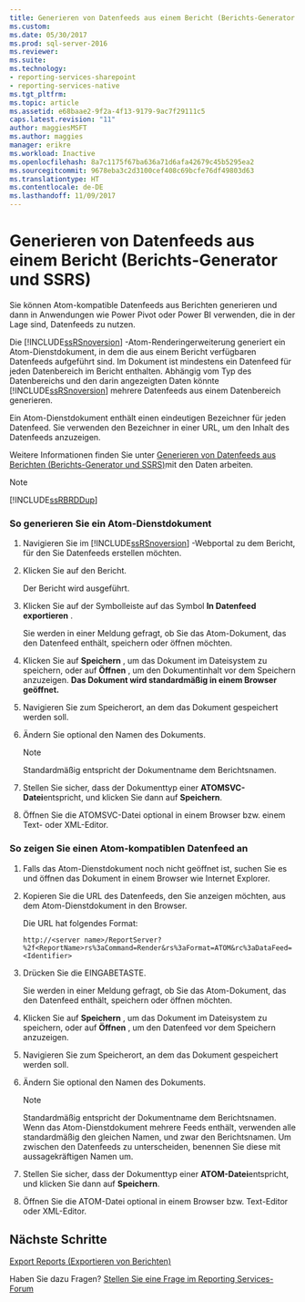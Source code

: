 ```yaml
---
title: Generieren von Datenfeeds aus einem Bericht (Berichts-Generator und SSRS) | Microsoft-Dokumentation
ms.custom: 
ms.date: 05/30/2017
ms.prod: sql-server-2016
ms.reviewer: 
ms.suite: 
ms.technology:
- reporting-services-sharepoint
- reporting-services-native
ms.tgt_pltfrm: 
ms.topic: article
ms.assetid: e68baae2-9f2a-4f13-9179-9ac7f29111c5
caps.latest.revision: "11"
author: maggiesMSFT
ms.author: maggies
manager: erikre
ms.workload: Inactive
ms.openlocfilehash: 8a7c1175f67ba636a71d6afa42679c45b5295ea2
ms.sourcegitcommit: 9678eba3c2d3100cef408c69bcfe76df49803d63
ms.translationtype: HT
ms.contentlocale: de-DE
ms.lasthandoff: 11/09/2017
---
```

# <a name="generate-data-feeds-from-a-report-report-builder-and-ssrs"></a>Generieren von Datenfeeds aus einem Bericht (Berichts-Generator und SSRS)

Sie können Atom-kompatible Datenfeeds aus Berichten generieren und dann in Anwendungen wie Power Pivot oder Power BI verwenden, die in der Lage sind, Datenfeeds zu nutzen.  
  
 Die [!INCLUDE[ssRSnoversion](../../includes/ssrsnoversion-md.md)] -Atom-Renderingerweiterung generiert ein Atom-Dienstdokument, in dem die aus einem Bericht verfügbaren Datenfeeds aufgeführt sind. Im Dokument ist mindestens ein Datenfeed für jeden Datenbereich im Bericht enthalten. Abhängig vom Typ des Datenbereichs und den darin angezeigten Daten könnte [!INCLUDE[ssRSnoversion](../../includes/ssrsnoversion-md.md)] mehrere Datenfeeds aus einem Datenbereich generieren.  
  
 Ein Atom-Dienstdokument enthält einen eindeutigen Bezeichner für jeden Datenfeed. Sie verwenden den Bezeichner in einer URL, um den Inhalt des Datenfeeds anzuzeigen.  
  
 Weitere Informationen finden Sie unter [Generieren von Datenfeeds aus Berichten &#40;Berichts-Generator und SSRS&#41;](../../reporting-services/report-builder/generating-data-feeds-from-reports-report-builder-and-ssrs.md)mit den Daten arbeiten.  
  
> [!NOTE]  
>  [!INCLUDE[ssRBRDDup](../../includes/ssrbrddup-md.md)]  
  
### <a name="to-generate-an-atom-service-document"></a>So generieren Sie ein Atom-Dienstdokument  
  
1.  Navigieren Sie im [!INCLUDE[ssRSnoversion](../../includes/ssrsnoversion-md.md)] -Webportal zu dem Bericht, für den Sie Datenfeeds erstellen möchten.  
  
2.  Klicken Sie auf den Bericht.  
  
     Der Bericht wird ausgeführt.  
  
3.  Klicken Sie auf der Symbolleiste auf das Symbol **In Datenfeed exportieren** .  
  
     Sie werden in einer Meldung gefragt, ob Sie das Atom-Dokument, das den Datenfeed enthält, speichern oder öffnen möchten.  
  
4.  Klicken Sie auf **Speichern** , um das Dokument im Dateisystem zu speichern, oder auf **Öffnen** , um den Dokumentinhalt vor dem Speichern anzuzeigen. **Das Dokument wird standardmäßig in einem Browser geöffnet.**  
  
5.  Navigieren Sie zum Speicherort, an dem das Dokument gespeichert werden soll.  
  
6.  Ändern Sie optional den Namen des Dokuments.  
  
    > [!NOTE]  
    >  Standardmäßig entspricht der Dokumentname dem Berichtsnamen.  
  
7.  Stellen Sie sicher, dass der Dokumenttyp einer **ATOMSVC-Datei**entspricht, und klicken Sie dann auf **Speichern**.  
  
8.  Öffnen Sie die ATOMSVC-Datei optional in einem Browser bzw. einem Text- oder XML-Editor.  
  
### <a name="to-view-an-atom-compliant-data-feed"></a>So zeigen Sie einen Atom-kompatiblen Datenfeed an  
  
1.  Falls das Atom-Dienstdokument noch nicht geöffnet ist, suchen Sie es und öffnen das Dokument in einem Browser wie Internet Explorer.  
  
2.  Kopieren Sie die URL des Datenfeeds, den Sie anzeigen möchten, aus dem Atom-Dienstdokument in den Browser.  
  
     Die URL hat folgendes Format:  
  
     `http://<server name>/ReportServer?%2f<ReportName>rs%3aCommand=Render&rs%3aFormat=ATOM&rc%3aDataFeed=<Identifier>`  
  
3.  Drücken Sie die EINGABETASTE.  
  
     Sie werden in einer Meldung gefragt, ob Sie das Atom-Dokument, das den Datenfeed enthält, speichern oder öffnen möchten.  
  
4.  Klicken Sie auf **Speichern** , um das Dokument im Dateisystem zu speichern, oder auf **Öffnen** , um den Datenfeed vor dem Speichern anzuzeigen.  
  
5.  Navigieren Sie zum Speicherort, an dem das Dokument gespeichert werden soll.  
  
6.  Ändern Sie optional den Namen des Dokuments.  
  
    > [!NOTE]  
    >  Standardmäßig entspricht der Dokumentname dem Berichtsnamen. Wenn das Atom-Dienstdokument mehrere Feeds enthält, verwenden alle standardmäßig den gleichen Namen, und zwar den Berichtsnamen. Um zwischen den Datenfeeds zu unterscheiden, benennen Sie diese mit aussagekräftigen Namen um.  
  
7.  Stellen Sie sicher, dass der Dokumenttyp einer **ATOM-Datei**entspricht, und klicken Sie dann auf **Speichern**.  
  
8.  Öffnen Sie die ATOM-Datei optional in einem Browser bzw. Text-Editor oder XML-Editor.  

## <a name="next-steps"></a>Nächste Schritte

[Export Reports (Exportieren von Berichten)](../../reporting-services/report-builder/export-reports-report-builder-and-ssrs.md)  

Haben Sie dazu Fragen? [Stellen Sie eine Frage im Reporting Services-Forum](http://go.microsoft.com/fwlink/?LinkId=620231)
